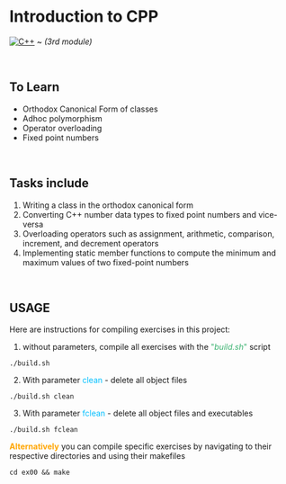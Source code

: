 # Introduction to CPP

[![C++](https://skillicons.dev/icons?i=cpp)](https://skillicons.dev) ~ *(3rd module)*   



<br/>

## To Learn

- Orthodox Canonical Form of classes
- Adhoc polymorphism
- Operator overloading
- Fixed point numbers

<br/>

## Tasks include

1. Writing a class in the orthodox canonical form
2. Converting C++ number data types to fixed point numbers and vice-versa
3. Overloading operators such as assignment, arithmetic, comparison, increment, and decrement operators
4. Implementing static member functions to compute the minimum and maximum values of two fixed-point numbers


<br/>

## USAGE

Here are instructions for compiling exercises in this project:

1. without parameters, compile all exercises with the <span style="color:MediumSeaGreen">"*build.sh*"</span> script
```console
./build.sh
```
2. With parameter <span style="color:DeepSkyblue">clean</span> - delete all object files
```console
./build.sh clean
```
3. With parameter <span style="color:DeepSkyblue">fclean</span> - delete all object files and executables
```console
./build.sh fclean
```

<span style="color:orange">__Alternatively__ </span>you can compile specific exercises by navigating to their respective directories and using their makefiles
```console
cd ex00 && make

